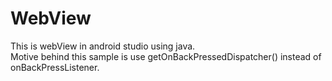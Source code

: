 # WebView
This is webView in android studio using java.<br>
Motive behind this sample is use getOnBackPressedDispatcher() instead of onBackPressListener.
